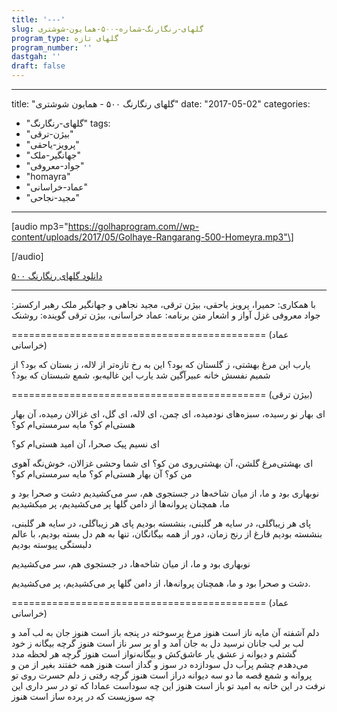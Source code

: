 ```yaml
---
title: '---'
slug: گلهای-رنگارنگ-شماره-۵۰۰-همایون-شوشتری
program_type: گلهای تازه
program_number: ''
dastgah: ''
draft: false
---
```


---
title: "گلهای رنگارنگ ۵۰۰ - همایون شوشتری"
date: "2017-05-02"
categories: 
  - "گلهای-رنگارنگ"
tags: 
  - "بیژن-ترقی"
  - "پرویز-یاحقی"
  - "جهانگیر-ملک"
  - "جواد-معروفی"
  - "homayra"
  - "عماد-خراسانی"
  - "مجید-نجاحی"
---

\[audio mp3="https://golhaprogram.com//wp-content/uploads/2017/05/Golhaye-Rangarang-500-Homeyra.mp3"\]

\[/audio\]

[دانلود گلهای رنگارنگ ۵۰۰](https://golhaprogram.com//wp-content/uploads/2017/05/Golhaye-Rangarang-500-Homeyra.mp3)

* * *

با همکاری: حمیرا، پرویز یاحقی‌، بیژن ترقی، مجید نجاهی و جهانگیر ملک رهبر ارکستر: جواد معروفی غزل آواز و اشعار متن برنامه: عماد خراسانی، بیژن ترقی گوینده: روشنک

\============================================ (عماد خراسانی)

یارب این مرغ بهشتی، ز گلستان که بود؟ این به رخ تازه‌تر از لاله، ز بستان که بود؟ از شمیم نفسش خانه عبیر‌آگین شد یارب این غالیه‌بو، شمع شبستان که بود؟

\============================================ (بیژن ترقی)

ای بهار نو رسیده، سبزه‌های نودمیده، ای چمن، ای لاله، ای گل، ای غزالان رمیده، آن بهار هستی‌ام کو؟ مایه سرمستی‌ام کو؟

ای نسیم پیک صحرا، آن امید هستی‌ام کو؟

ای بهشتی‌مرغ گلشن، آن بهشتی‌روی من کو؟ ای شما وحشی غزالان، خوش‌نگه آهوی من کو؟ آن بهار هستی‌ام کو؟ مایه سرمستی‌ام کو؟

نو‌بهاری بود و ما، از میان شاخه‌ها در جستجوی هم، سر می‌کشیدیم دشت و صحرا بود و ما، همچنان پروانه‌ها از دامن گلها پر می‌کشیدیم، پر میکشیدیم

پای هر زیبا‌گلی، در سایه هر گلبنی، بنشسته بودیم پای هر زیبا‌گلی، در سایه هر گلبنی، بنشسته بودیم فارغ از رنج زمان، دور از همه بیگانگان، تنها به هم دل بسته بودیم، با عالم دلبستگی پیوسته بودیم

نو‌بهاری بود و ما، از میان شاخه‌ها، در جستجوی هم، سر می‌کشیدیم

دشت و صحرا بود و ما، همچنان پروانه‌ها، از دامن گلها پر می‌کشیدیم، پر می‌کشیدیم.

\============================================ (عماد خراسانی)

دلم آشفته آن مایه ناز است هنوز مرغ پرسوخته در پنجه باز است هنوز جان به لب آمد و لب بر لب جانان نرسید دل به جان آمد و او بر سر ناز است هنوز گرچه بیگانه ز خود گشتم و دیوانه ز عشق یار عاشق‌کش و بیگانه‌نواز است هنوز گرچه هر لحظه مدد می‌دهدم چشم پر‌آب دل سودازده در سوز و گداز است هنوز همه خفتند بغیر از من و پروانه و شمع قصه ما دو سه دیوانه دراز است هنوز گرچه رفتی ز دلم حسرت روی تو نرفت در این خانه به امید تو باز است هنوز این چه سوداست عمادا که تو در سر داری این چه سوزیست که در پرده ساز است هنوز
